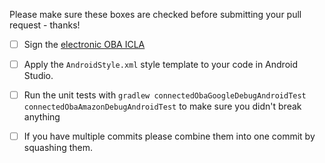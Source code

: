 Please make sure these boxes are checked before submitting your pull request - thanks!

- [ ] Sign the [electronic OBA ICLA](https://docs.google.com/forms/d/12jV-ByyN186MuPotMvxJtNKtSaGGTnEHm8rXomM2bm4/viewform)

- [ ] Apply the `AndroidStyle.xml` style template to your code in Android Studio.

- [ ] Run the unit tests with `gradlew connectedObaGoogleDebugAndroidTest connectedObaAmazonDebugAndroidTest` to make sure you didn't break anything

- [ ] If you have multiple commits please combine them into one commit by squashing them.